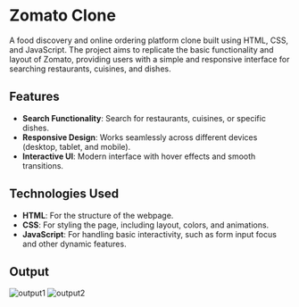 # Zomato Clone

A food discovery and online ordering platform clone built using HTML, CSS, and JavaScript. The project aims to replicate the basic functionality and layout of Zomato, providing users with a simple and responsive interface for searching restaurants, cuisines, and dishes.

## Features
- **Search Functionality**: Search for restaurants, cuisines, or specific dishes.
- **Responsive Design**: Works seamlessly across different devices (desktop, tablet, and mobile).
- **Interactive UI**: Modern interface with hover effects and smooth transitions.

## Technologies Used
- **HTML**: For the structure of the webpage.
- **CSS**: For styling the page, including layout, colors, and animations.
- **JavaScript**: For handling basic interactivity, such as form input focus and other dynamic features.

## Output
![output1](https://github.com/user-attachments/assets/565c1922-56b2-47f8-b08e-d168305fa48c)
![output2](https://github.com/user-attachments/assets/25623e5f-0db3-43e0-b355-8f98b1142e03)
